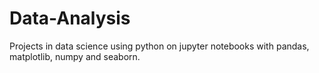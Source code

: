 # Data-Analysis
Projects in data science using python on jupyter notebooks with pandas, matplotlib, numpy and seaborn.
